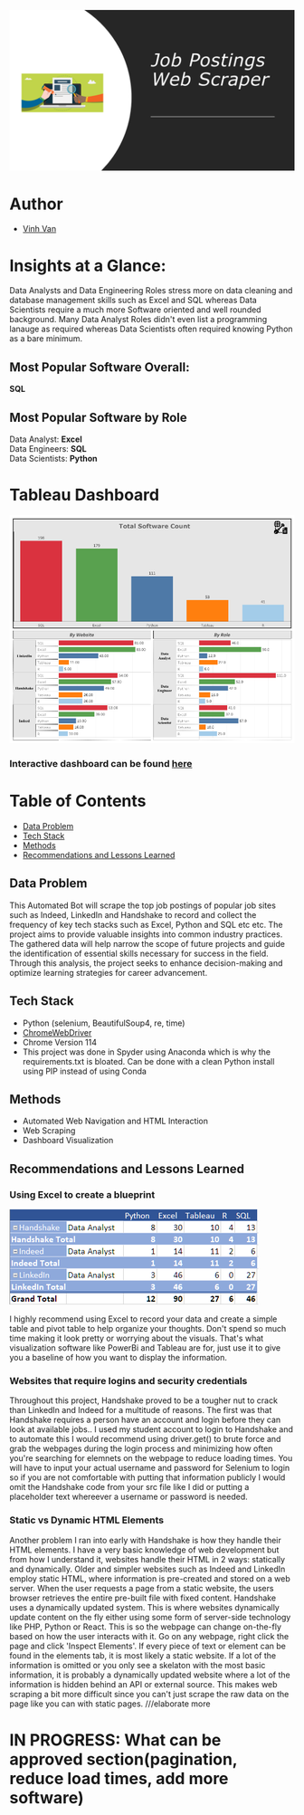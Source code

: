 ![banner](assets/banner.png)

# Author
- [Vinh Van](https://github.com/MorphingGrid)


#  Insights at a Glance:  
Data Analysts and Data Engineering Roles stress more on data cleaning and database management skills such as Excel and SQL whereas Data Scientists require a much more Software oriented and well rounded background. Many Data Analyst Roles didn't even list a programming lanauge as required whereas Data Scientists often required knowing Python as a bare minimum.  
## Most Popular Software Overall:  
**SQL**  
## Most Popular Software by Role  
Data Analyst: **Excel**  
Data Engineers: **SQL**  
Data Scientists: **Python** 

# Tableau Dashboard 

![dashboard](assets/Dashboard.png)
### Interactive dashboard can be found [here](https://public.tableau.com/app/profile/vinh.van/viz/JobPostingWebScraper/Dashboard1)

# Table of Contents

  - [Data Problem](#data-problem)
  - [Tech Stack](#tech-stack)
  - [Methods](#methods)
  - [Recommendations and Lessons Learned](#recommendations-and-lessons-learned)

## Data Problem
This Automated Bot will scrape the top job postings of popular job sites such as Indeed, LinkedIn and Handshake to record and collect the frequency of key tech stacks such as Excel, Python and SQL etc etc. The project aims to provide valuable insights into common industry practices. The gathered data will help narrow the scope of future projects and guide the identification of essential skills necessary for success in the field. Through this analysis, the project seeks to enhance decision-making and optimize learning strategies for career advancement.

## Tech Stack  
  - Python (selenium, BeautifulSoup4, re, time)
  - [ChromeWebDriver](https://sites.google.com/chromium.org/driver/?pli=1)
  - Chrome Version 114
  - This project was done in Spyder using Anaconda which is why the requirements.txt is bloated. Can be done with a clean Python install using PIP instead of using Conda

## Methods
  - Automated Web Navigation and HTML Interaction
  - Web Scraping
  - Dashboard Visualization

## Recommendations and Lessons Learned

### Using Excel to create a blueprint
![table](assets/table.PNG)  

  
I highly recommend using Excel to record your data and create a simple table and pivot table to help organize your thoughts. Don't spend so much time making it look pretty or worrying about the visuals. That's what visualization software like PowerBi and Tableau are for, just use it to give you a baseline of how you want to display the information. 

### Websites that require logins and security credentials
Throughout this project, Handshake proved to be a tougher nut to crack than LinkedIn and Indeed for a multitude of reasons. The first was that Handshake requires a person have an account and login before they can look at available jobs.. I used my student account to login to Handshake and to automate this I would recommend using driver.get() to brute force and grab the webpages during the login process and minimizing how often you're searching for elemnets on the webpage to reduce loading times. You will have to input your actual username and password for Selenium to login so if you are not comfortable with putting that information publicly I would omit the Handshake code from your src file like I did or putting a placeholder text whereever a username or password is needed.

### Static vs Dynamic HTML Elements
Another problem I ran into early with Handshake is how they handle their HTML elements. I have a very basic knowledge of web development but from how I understand it, websites handle their HTML in 2 ways: statically and dynamically. Older and simpler websites such as Indeed and LinkedIn employ static HTML, where information is pre-created and stored on a web server. When the user requests a page from a static website, the users browser retrieves the entire pre-built file with fixed content. Handshake uses a dynamically updated system. This is where websites dynamically update content on the fly either using some form of server-side technology like PHP, Python or React. This is so the webpage can change on-the-fly based on how the user interacts with it. Go on any webpage, right click the page and click 'Inspect Elements'. If every piece of text or element can be found in the elements tab, it is most likely a static website. If a lot of the information is omitted or you only see a skelaton with the most basic information, it is probably a dynamically updated website where a lot of the information is hidden behind an API or external source. This makes web scraping a bit more difficult since you can't just scrape the raw data on the page like you can with static pages. ///elaborate more

# IN PROGRESS: What can be approved section(pagination, reduce load times, add more software)
